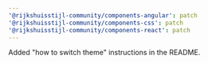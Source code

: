 ```yaml
---
'@rijkshuisstijl-community/components-angular': patch
'@rijkshuisstijl-community/components-css': patch
'@rijkshuisstijl-community/components-react': patch
---
```


Added "how to switch theme" instructions in the README.
